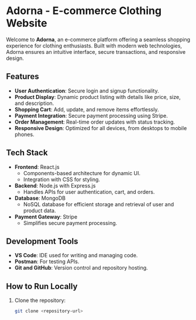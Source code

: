 # **Adorna - E-commerce Clothing Website**

Welcome to **Adorna**, an e-commerce platform offering a seamless shopping experience for clothing enthusiasts. Built with modern web technologies, Adorna ensures an intuitive interface, secure transactions, and responsive design.

## **Features**
- **User Authentication**: Secure login and signup functionality.
- **Product Display**: Dynamic product listing with details like price, size, and description.
- **Shopping Cart**: Add, update, and remove items effortlessly.
- **Payment Integration**: Secure payment processing using Stripe.
- **Order Management**: Real-time order updates with status tracking.
- **Responsive Design**: Optimized for all devices, from desktops to mobile phones.

## **Tech Stack**
- **Frontend**: React.js  
  - Components-based architecture for dynamic UI.  
  - Integration with CSS for styling.  
- **Backend**: Node.js with Express.js  
  - Handles APIs for user authentication, cart, and orders.  
- **Database**: MongoDB  
  - NoSQL database for efficient storage and retrieval of user and product data.  
- **Payment Gateway**: Stripe  
  - Simplifies secure payment processing.

## **Development Tools**
- **VS Code**: IDE used for writing and managing code.
- **Postman**: For testing APIs.
- **Git and GitHub**: Version control and repository hosting.

## **How to Run Locally**
1. Clone the repository:
   ```bash
   git clone <repository-url>
